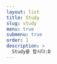```yaml
---
layout: list
title: Study
slug: study
menu: true
submenu: true
order: 1
description: >
  Study를 합시다:D
---
```

